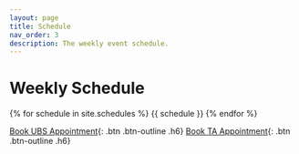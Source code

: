 ```yaml
---
layout: page
title: Schedule
nav_order: 3
description: The weekly event schedule.
---
```


# Weekly Schedule

{% for schedule in site.schedules %}
{{ schedule }}
{% endfor %}


[Book UBS Appointment](#){: .btn .btn-outline .h6}
[Book TA Appointment](#){: .btn .btn-outline .h6}